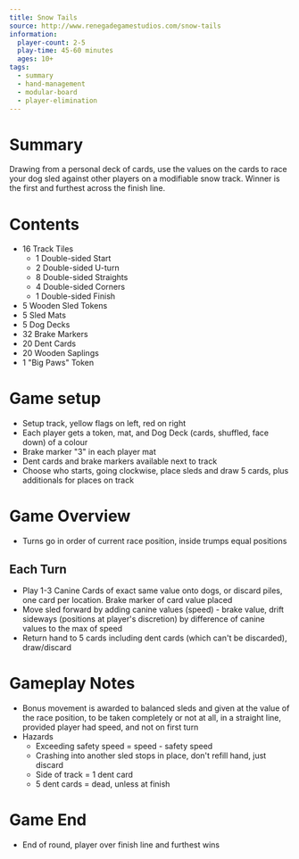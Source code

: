```yaml
---
title: Snow Tails
source: http://www.renegadegamestudios.com/snow-tails
information:
  player-count: 2-5
  play-time: 45-60 minutes
  ages: 10+
tags:
  - summary
  - hand-management
  - modular-board
  - player-elimination
---
```


# Summary

Drawing from a personal deck of cards, use the values on the cards to race your dog sled against other players on a modifiable snow track. Winner is the first and furthest across the finish line.

# Contents

* 16 Track Tiles
	* 1 Double-sided Start
	* 2 Double-sided U-turn
	* 8 Double-sided Straights
	* 4 Double-sided Corners
	* 1 Double-sided Finish
* 5 Wooden Sled Tokens
* 5 Sled Mats
* 5 Dog Decks
* 32 Brake Markers
* 20 Dent Cards
* 20 Wooden Saplings
* 1 "Big Paws" Token

# Game setup

* Setup track, yellow flags on left, red on right
* Each player gets a token, mat, and Dog Deck (cards, shuffled, face down) of a colour
* Brake marker "3" in each player mat
* Dent cards and brake markers available next to track
* Choose who starts, going clockwise, place sleds and draw 5 cards, plus additionals for places on track

# Game Overview

* Turns go in order of current race position, inside trumps equal positions

## Each Turn

* Play 1-3 Canine Cards of exact same value onto dogs, or discard piles, one card per location. Brake marker of card value placed
* Move sled forward by adding canine values (speed) - brake value, drift sideways (positions at player's discretion) by difference of canine values to the max of speed
* Return hand to 5 cards including dent cards (which can't be discarded), draw/discard

# Gameplay Notes

* Bonus movement is awarded to balanced sleds and given at the value of the race position, to be taken completely or not at all, in a straight line, provided player had speed, and not on first turn
* Hazards
  * Exceeding safety speed = speed - safety speed
  * Crashing into another sled stops in place, don't refill hand, just discard
  * Side of track = 1 dent card
  * 5 dent cards = dead, unless at finish

# Game End

* End of round, player over finish line and furthest wins
